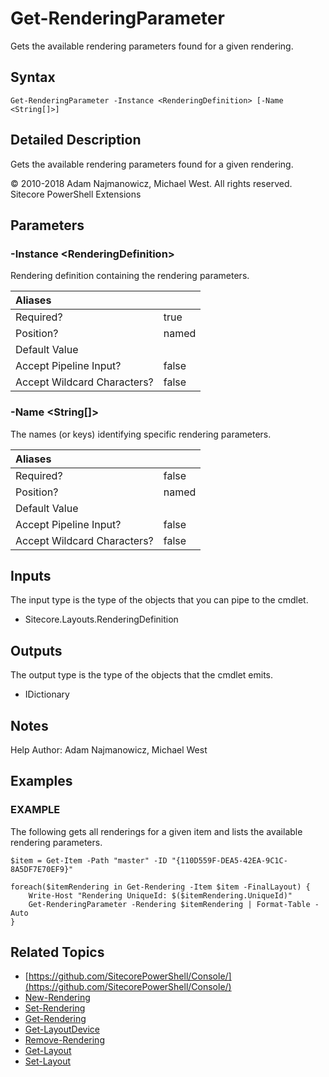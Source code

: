 # Get-RenderingParameter

Gets the available rendering parameters found for a given rendering.

## Syntax

```text
Get-RenderingParameter -Instance <RenderingDefinition> [-Name <String[]>]
```

## Detailed Description

Gets the available rendering parameters found for a given rendering.

© 2010-2018 Adam Najmanowicz, Michael West. All rights reserved. Sitecore PowerShell Extensions

## Parameters

### -Instance  &lt;RenderingDefinition&gt;

Rendering definition containing the rendering parameters.

| Aliases |  |
| :--- | :--- |
| Required? | true |
| Position? | named |
| Default Value |  |
| Accept Pipeline Input? | false |
| Accept Wildcard Characters? | false |

### -Name  &lt;String\[\]&gt;

The names (or keys) identifying specific rendering parameters.

| Aliases |  |
| :--- | :--- |
| Required? | false |
| Position? | named |
| Default Value |  |
| Accept Pipeline Input? | false |
| Accept Wildcard Characters? | false |

## Inputs

The input type is the type of the objects that you can pipe to the cmdlet.

* Sitecore.Layouts.RenderingDefinition

## Outputs

The output type is the type of the objects that the cmdlet emits.

* IDictionary

## Notes

Help Author: Adam Najmanowicz, Michael West

## Examples

### EXAMPLE

The following gets all renderings for a given item and lists the available rendering parameters.

```text
$item = Get-Item -Path "master" -ID "{110D559F-DEA5-42EA-9C1C-8A5DF7E70EF9}"

foreach($itemRendering in Get-Rendering -Item $item -FinalLayout) {
    Write-Host "Rendering UniqueId: $($itemRendering.UniqueId)"
    Get-RenderingParameter -Rendering $itemRendering | Format-Table -Auto
}
```

## Related Topics

* [https://github.com/SitecorePowerShell/Console/](https://github.com/SitecorePowerShell/Console/) 
* [New-Rendering](new-rendering.md)
* [Set-Rendering](set-rendering.md)
* [Get-Rendering](get-rendering.md)
* [Get-LayoutDevice](get-layoutdevice.md)
* [Remove-Rendering](remove-rendering.md)
* [Get-Layout](get-layout.md)
* [Set-Layout](set-layout.md)

